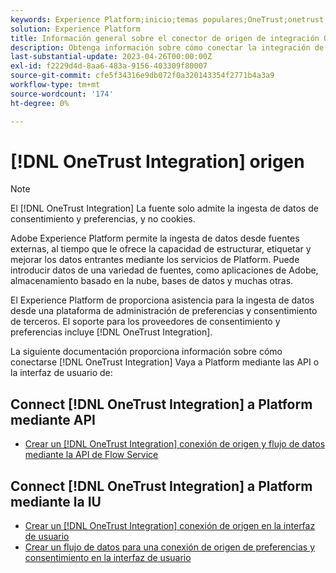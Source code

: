 ```yaml
---
keywords: Experience Platform;inicio;temas populares;OneTrust;onetrust;consentimiento;consentimientos y preferencias;conformidad
solution: Experience Platform
title: Información general sobre el conector de origen de integración OneTrust
description: Obtenga información sobre cómo conectar la integración de OneTrust a Adobe Experience Platform mediante API o la interfaz de usuario.
last-substantial-update: 2023-04-26T00:00:00Z
exl-id: f2229d4d-8aa6-483a-9156-403309f80007
source-git-commit: cfe5f34316e9db072f0a320143354f2771b4a3a9
workflow-type: tm+mt
source-wordcount: '174'
ht-degree: 0%

---
```


# [!DNL OneTrust Integration] origen

>[!NOTE]
>
>El [!DNL OneTrust Integration] La fuente solo admite la ingesta de datos de consentimiento y preferencias, y no cookies.

Adobe Experience Platform permite la ingesta de datos desde fuentes externas, al tiempo que le ofrece la capacidad de estructurar, etiquetar y mejorar los datos entrantes mediante los servicios de Platform. Puede introducir datos de una variedad de fuentes, como aplicaciones de Adobe, almacenamiento basado en la nube, bases de datos y muchas otras.

El Experience Platform de proporciona asistencia para la ingesta de datos desde una plataforma de administración de preferencias y consentimiento de terceros. El soporte para los proveedores de consentimiento y preferencias incluye [!DNL OneTrust Integration].

La siguiente documentación proporciona información sobre cómo conectarse [!DNL OneTrust Integration] Vaya a Platform mediante las API o la interfaz de usuario de:

## Connect [!DNL OneTrust Integration] a Platform mediante API

- [Crear un [!DNL OneTrust Integration] conexión de origen y flujo de datos mediante la API de Flow Service](../../tutorials/api/create/consent-and-preferences/onetrust.md)

## Connect [!DNL OneTrust Integration] a Platform mediante la IU

- [Crear un [!DNL OneTrust Integration] conexión de origen en la interfaz de usuario](../../tutorials/ui/create/consent-and-preferences/onetrust.md)
- [Crear un flujo de datos para una conexión de origen de preferencias y consentimiento en la interfaz de usuario](../../tutorials/ui/dataflow/consent-and-preferences.md)
